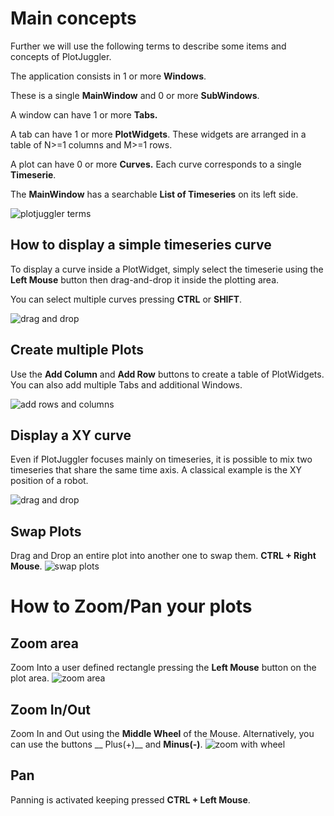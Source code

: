 # Main concepts

Further we will use the following terms to describe some items and concepts of 
PlotJuggler.

The application consists in 1 or more __Windows__.

These is a single __MainWindow__ and 0 or more __SubWindows__.

A window can have 1 or more __Tabs.__

A tab can have 1 or more __PlotWidgets__. These widgets are arranged in 
a table of N>=1 columns and M>=1 rows. 

A plot can have 0 or more __Curves.__ Each curve corresponds to a single __Timeserie__.

The __MainWindow__ has a searchable __List of Timeseries__ on its left side.

![plotjuggler terms](images/PlotJuggler_terms.png)

## How to display a simple timeseries curve

To display a curve inside a PlotWidget, simply select the timeserie using the __Left Mouse__ button
 then drag-and-drop it inside the plotting area.

You can select multiple curves pressing __CTRL__ or __SHIFT__. 

![drag and drop](images/pj-drag-curve.gif)

## Create multiple Plots

Use the __Add Column__ and __Add Row__ buttons to create a table of PlotWidgets. 
You can also add multiple Tabs and additional Windows.

![add rows and columns](images/pj-multiplot.gif)

## Display a XY curve

Even if PlotJuggler focuses mainly on timeseries, it is possible to mix two timeseries
that share the same time axis.
A classical example is the XY position of a robot.

![drag and drop](images/pj-xyplots.gif)

## Swap Plots

Drag and Drop an entire plot into another one to swap them. __CTRL + Right Mouse__. 
![swap plots](images/pj-swap-plots.gif)


# How to Zoom/Pan your plots

## Zoom area

Zoom Into a user defined rectangle pressing the __Left Mouse__ button on the plot area.
![zoom area](images/pj-area-zoom.gif)

## Zoom In/Out
Zoom In and Out using the __Middle Wheel__ of the Mouse. Alternatively, you can use the buttons
__ Plus(+)__ and __Minus(-)__.
![zoom with wheel](images/pj-wheel-zoom.gif)

## Pan
Panning is activated keeping pressed __CTRL + Left Mouse__.


